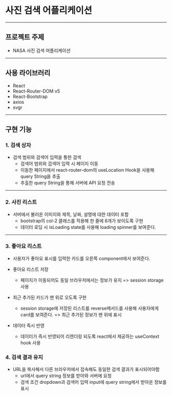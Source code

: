 # 사진 검색 어플리케이션

---

## 프로젝트 주제

- NASA 사진 검색 어플리케이션

---

## 사용 라이브러리

- React
- React-Router-DOM v5
- React-Bootstrap
- axios
- svgr

---

## 구현 기능

### 1. 검색 상자

- 검색 범위와 검색어 입력을 통한 검색
  - 검색어 범위와 겁색어 입력 시 페이지 이동
  - 이동한 페이지에서 react-router-dom의 useLocation Hook을 사용해 query String을 추출
  - 추출한 query String을 통해 서버에 API 요청 전송

---

### 2. 사진 리스트

- 서버에서 불러온 이미지와 제목, 날짜, 설명에 대한 데이터 포함
  - bootstrap의 col-2 클래스를 적용해 한 줄에 6개가 보이도록 구현
  - 데이터 로딩 시 isLoading state를 사용해 loading spinner를 보여준다.

---

### 3. 좋아요 리스트

- 사용자가 좋아요 표시를 입력한 카드를 오른쪽 component에서 보여준다.

- 좋아요 리스트 저장
  - 페이지가 이동되어도 동일 브라우저에서는 정보가 유지 => session storage 사용
- 최근 추가된 카드가 맨 위로 오도록 구현
  - session storage에 저장된 리스트를 reverse메서드를 사용해 사용자에게 card를 보여준다. => 최근 추가된 정보가 맨 위에 표시
- 데이터 즉시 반영
  - 데이터가 즉시 반영되어 리렌더링 되도록 react에서 제공하는 useContext hook 사용
### 4. 검색 결과 유지
- URL을 복사해서 다른 브라우저에서 접속해도 동일한 검색 결과가 표시되어야함
  - url에서 query string 정보를 받아와 서버에 요청
  - 검색 조건 dropdown과 검색어 입력 input에 query string에서 받아온 정보를 표시
 
